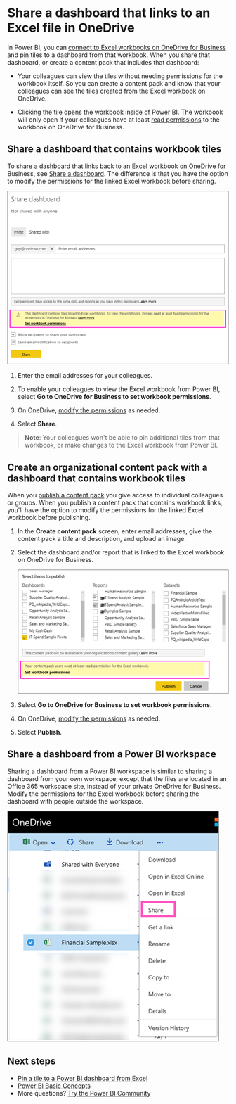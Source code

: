 <properties
   pageTitle="Share a dashboard that links to an Excel file in OneDrive"
   description="Read about sharing dashboards connected to an Excel workbook on OneDrive for Business, with tiles pinned from that workbook."
   services="powerbi"
   documentationCenter=""
   authors="maggiesMSFT"
   manager="erikre"
   backup="ajayan"
   editor=""
   tags=""
   qualityFocus="no"
   qualityDate=""/>

<tags
   ms.service="powerbi"
   ms.devlang="NA"
   ms.topic="article"
   ms.tgt_pltfrm="NA"
   ms.workload="powerbi"
   ms.date="07/18/2017"
   ms.author="maggies"/>

# Share a dashboard that links to an Excel file in OneDrive

In Power BI, you can [connect to Excel workbooks on OneDrive for Business](powerbi-bring-in-whole-excel-files.md) and pin tiles to a dashboard from that workbook. When you share that dashboard, or create a content pack that includes that dashboard:

* Your colleagues can view the tiles without needing permissions for the workbook itself. So you can create a content pack and know that your colleagues can see the tiles created from the Excel workbook on OneDrive.

* Clicking the tile opens the workbook inside of Power BI. The workbook will only open if your colleagues have at least [read permissions](https://support.office.com/en-us/article/Share-documents-or-folders-in-Office-365-1fe37332-0f9a-4719-970e-d2578da4941c) to the workbook on OneDrive for Business.

## Share a dashboard that contains workbook tiles

To share a dashboard that links back to an Excel workbook on OneDrive for Business, see [Share a dashboard](powerbi-service-share-unshare-dashboard.md). The difference is that you have the option to modify the permissions for the linked Excel workbook before sharing.

  ![Share dashboard dialog box](media/powerbi-service-share-dashboard-that-links-to-excel/pbi_share_workbk.png)

1. Enter the email addresses for your colleagues.

2. To enable your colleagues to view the Excel workbook from Power BI, select **Go to OneDrive for Business to set workbook permissions**.

3. On OneDrive, [modify the permissions](https://support.office.com/en-US/article/Share-files-and-folders-and-change-permissions-9fcc2f7d-de0c-4cec-93b0-a82024800c07) as needed.

4. Select **Share**.

>**Note**: Your colleagues won't be able to pin additional tiles from that workbook, or make changes to the Excel workbook from Power BI.


## Create an organizational content pack with a dashboard that contains workbook tiles
When you [publish a content pack](powerbi-service-organizational-content-pack-tutorial-create-and-publish.md) you give access to individual colleagues or groups. When you publish a content pack that contains workbook links, you'll have the option to modify the permissions for the linked Excel workbook before publishing.

1. In the **Create content pack** screen, enter email addresses, give the content pack a title and description, and upload an image.

2. Select the dashboard and/or report that is linked to the Excel workbook on OneDrive for Business.

    ![Excel workbook in a content pack](media/powerbi-service-share-dashboard-that-links-to-excel/pbi_contpack_workbk.png)

3. Select **Go to OneDrive for Business to set workbook permissions**.

4. On OneDrive, [modify the permissions](https://support.office.com/en-US/article/Share-files-and-folders-and-change-permissions-9fcc2f7d-de0c-4cec-93b0-a82024800c07) as needed.

4. Select **Publish**.

## Share a dashboard from a Power BI workspace

Sharing a dashboard from a Power BI workspace is similar to sharing a dashboard from your own workspace, except that the files are located in an Office 365 workspace site, instead of your private OneDrive for Business. Modify the permissions for the Excel workbook before sharing the dashboard with people outside the workspace.

![Share from OneDrive](media/powerbi-service-share-dashboard-that-links-to-excel/PBI_OneDriveShare.png)


## Next steps

- [Pin a tile to a Power BI dashboard from Excel](powerbi-service-pin-a-tile-to-a-dashboard-from-excel.md)
- [Power BI Basic Concepts](powerbi-service-basic-concepts.md)
- More questions? [Try the Power BI Community](http://community.powerbi.com/)
